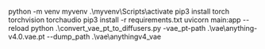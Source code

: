 python -m venv myvenv
.\myvenv\Scripts\activate
pip3 install torch torchvision torchaudio
pip3 install -r requirements.txt
uvicorn main:app --reload
python .\convert_vae_pt_to_diffusers.py -vae_pt-path .\vae\anything-v4.0.vae.pt --dump_path .\vae\anythingv4_vae
